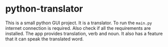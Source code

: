 # python-translator

This is a small python GUI project. It is a translator. To run the `main.py` internet connection is required. Also check if all the requirements are installed. The app provides translation, verb and noun. It also has a feature that it can speak the translated word.

